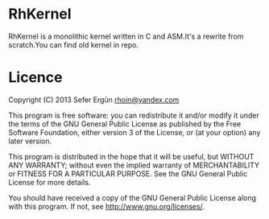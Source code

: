 RhKernel
========

RhKernel is a monolithic kernel written in C and ASM.It's a rewrite from scratch.You can find old kernel in repo.

Licence
========
Copyright (C) 2013  Sefer Ergün <rhoin@yandex.com>

This program is free software: you can redistribute it and/or modify
it under the terms of the GNU General Public License as published by
the Free Software Foundation, either version 3 of the License, or
(at your option) any later version.

This program is distributed in the hope that it will be useful,
but WITHOUT ANY WARRANTY; without even the implied warranty of
MERCHANTABILITY or FITNESS FOR A PARTICULAR PURPOSE.  See the
GNU General Public License for more details.

You should have received a copy of the GNU General Public License
along with this program.  If not, see <http://www.gnu.org/licenses/>.
